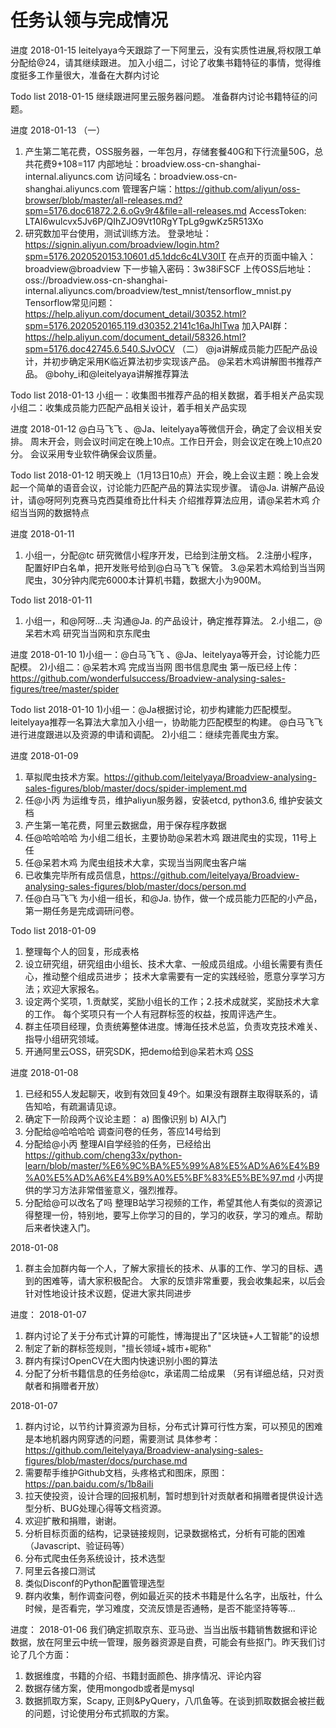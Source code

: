 # 任务认领与完成情况

进度
2018-01-15
leitelyaya今天跟踪了一下阿里云，没有实质性进展,将权限工单分配给@24，请其继续跟进。
加入小组二，讨论了收集书籍特征的事情，觉得维度挺多工作量很大，准备在大群内讨论

Todo list
2018-01-15
继续跟进阿里云服务器问题。
准备群内讨论书籍特征的问题。

进度
2018-01-13
（一）
1) 产生第二笔花费，OSS服务器，一年包月，存储套餐40G和下行流量50G，总共花费9+108=117
内部地址：broadview.oss-cn-shanghai-internal.aliyuncs.com
访问域名：broadview.oss-cn-shanghai.aliyuncs.com
管理客户端：https://github.com/aliyun/oss-browser/blob/master/all-releases.md?spm=5176.doc61872.2.6.oGv9r4&file=all-releases.md
AccessToken: LTAI6wulcvx5Jv6P/QIhZJO9Vt10RgYTpLg9gwKz5R513Xo
2) 研究数加平台使用，测试训练方法。
登录地址：https://signin.aliyun.com/broadview/login.htm?spm=5176.2020520153.10601.d5.1ddc6c4LV30lT
在点开的页面中输入：broadview@broadview
下一步输入密码：3w38iFSCF
上传OSS后地址：oss://broadview.oss-cn-shanghai-internal.aliyuncs.com/broadview/test_mnist/tensorflow_mnist.py
Tensorflow常见问题：
https://help.aliyun.com/document_detail/30352.html?spm=5176.2020520165.119.d30352.2141c16aJhITwa
加入PAI群：https://help.aliyun.com/document_detail/58326.html?spm=5176.doc42745.6.540.SJvOCV
（二）
@ja讲解成员能力匹配产品设计，并初步确定采用K临近算法初步实现该产品。
@呆若木鸡讲解图书推荐产品。
@bohy_i和@leitelyaya讲解推荐算法

Todo list
2018-01-13
小组一：收集图书推荐产品的相关数据，着手相关产品实现
小组二：收集成员能力匹配产品相关设计，着手相关产品实现

进度
2018-01-12
@白马飞飞 、@Ja、leitelyaya等微信开会，确定了会议相关安排。
周末开会，则会议时间定在晚上10点。工作日开会，则会议定在晚上10点20分。
会议采用专业软件确保会议质量。

Todo list
2018-01-12
   明天晚上（1月13日10点）开会，晚上会议主题：晚上会发起一个简单的语音会议，讨论能力匹配产品的算法实现步骤。
 请@Ja. 讲解产品设计，请@呀阿列克赛马克西莫维奇比什科夫 介绍推荐算法应用，请@呆若木鸡 介绍当当网的数据特点


进度
2018-01-11
1. 小组一，分配@tc 研究微信小程序开发，已给到注册文档。
2.注册小程序，配置好IP白名单，把开发账号给到@白马飞飞 保管。
3.@呆若木鸡给到当当网爬虫，30分钟内爬完6000本计算机书籍，数据大小为900M。

Todo list
2018-01-11
1. 小组一，和@阿呀…夫 沟通@Ja. 的产品设计，确定推荐算法。
2.小组二，@呆若木鸡 研究当当网和京东爬虫

进度
2018-01-10
1)小组一：@白马飞飞 、@Ja、leitelyaya等开会，讨论能力匹配模。
2)小组二：@呆若木鸡 完成当当网 图书信息爬虫 第一版已经上传：
          https://github.com/wonderfulsuccess/Broadview-analysing-sales-figures/tree/master/spider

Todo list
2018-01-10
1)小组一：@Ja根据讨论，初步构建能力匹配模型。
          leitelyaya推荐一名算法大拿加入小组一，协助能力匹配模型的构建。
          @白马飞飞进行进度跟进以及资源的申请和调配。
2)小组二：继续完善爬虫方案。

进度
2018-01-09
1) 草拟爬虫技术方案。https://github.com/leitelyaya/Broadview-analysing-sales-figures/blob/master/docs/spider-implement.md
2) 任@小丙 为运维专员，维护aliyun服务器，安装etcd, python3.6, 维护安装文档
3) 产生第一笔花费，阿里云数据盘，用于保存程序数据
4) 任@哈哈哈哈 为小组二组长，主要协助@呆若木鸡 跟进爬虫的实现，11号上任
5) 任@呆若木鸡 为爬虫组技术大拿，实现当当网爬虫客户端
6) 已收集完毕所有成员信息，https://github.com/leitelyaya/Broadview-analysing-sales-figures/blob/master/docs/person.md
7) 任@白马飞飞 为小组一组长，和@Ja. 协作，做一个成员能力匹配的小产品，第一期任务是完成调研问卷。


Todo list
2018-01-09
1) 整理每个人的回复，形成表格
2) 设立研究组，研究组由小组长、技术大拿、一般成员组成。小组长需要有责任心，推动整个组成员进步；
技术大拿需要有一定的实践经验，愿意分享学习方法；欢迎大家报名。
3) 设定两个奖项，1.贡献奖，奖励小组长的工作；2.技术成就奖，奖励技术大拿的工作。
每个奖项只有一个人有冠群标签的权益，按周评选产生。
4) 群主任项目经理，负责统筹整体进度。博海任技术总监，负责攻克技术难关、指导小组研究领域。
5) 开通阿里云OSS，研究SDK，把demo给到@呆若木鸡 [OSS](docs/oss.md)


进度
2018-01-08
1) 已经和55人发起聊天，收到有效回复49个。如果没有跟群主取得联系的，请告知哈，有疏漏请见谅。
2) 确定下一阶段两个议论主题：
a) 图像识别
b) AI入门
3) 分配给@哈哈哈哈 调查问卷的任务，答应14号给到
4) 分配给@小丙 整理AI自学经验的任务，已经给出
https://github.com/cheng33x/python-learn/blob/master/%E6%9C%BA%E5%99%A8%E5%AD%A6%E4%B9%A0%E5%AD%A6%E4%B9%A0%E5%BF%83%E5%BE%97.md
小丙提供的学习方法非常借鉴意义，强烈推荐。
5) 分配给@可以改名了吗 整理B站学习视频的工作，希望其他人有类似的资源记得整理一份，特别地，要写上你学习的目的，学习的收获，学习的难点。帮助后来者快速入门。

2018-01-08
1) 群主会加群内每一个人，了解大家擅长的技术、从事的工作、学习的目标、遇到的困难等，请大家积极配合。
大家的反馈非常重要，我会收集起来，以后会针对性地设计技术议题，促进大家共同进步

进度：
2018-01-07
1) 群内讨论了关于分布式计算的可能性，博海提出了"区块链+人工智能"的设想
2) 制定了新的群标签规则，"擅长领域+城市+昵称"
3) 群内有探讨OpenCV在大图内快速识别小图的算法
4) 分配了分析书籍信息的任务给@tc，承诺周二给成果
（另有详细总结，只对贡献者和捐赠者开放）


2018-01-07
1) 群内讨论，以节约计算资源为目标，分布式计算可行性方案，可以预见的困难是本地机器内网穿透的问题，需要测试
具体参考：https://github.com/leitelyaya/Broadview-analysing-sales-figures/blob/master/docs/purchase.md
2) 需要帮手维护Github文档，头疼格式和图床，原图：https://pan.baidu.com/s/1b8aiIi
3) 拉天使投资，设计合理的回报机制，暂时想到针对贡献者和捐赠者提供设计选型分析、BUG处理心得等文档资源。
4) 欢迎扩散和捐赠，谢谢。
5) 分析目标页面的结构，记录链接规则，记录数据格式，分析有可能的困难（Javascript、验证码等）
6) 分布式爬虫任务系统设计，技术选型
7) 阿里云各接口测试
8) 类似Disconf的Python配置管理选型
9) 群内收集，制作调查问卷，例如最近买的技术书籍是什么名字，出版社，什么时候，是否看完，学习难度，交流反馈是否通畅，是否不能坚持等等...

进度：
2018-01-06
我们确定抓取京东、亚马逊、当当出版书籍销售数据和评论数据，放在阿里云中统一管理，服务器资源是自费，可能会有些抠门。昨天我们讨论了几个方面：
1) 数据维度，书籍的介绍、书籍封面颜色、排序情况、评论内容
2) 数据存储方案，使用mongodb或者是mysql
3) 数据抓取方案，Scapy, 正则&PyQuery，八爪鱼等。在谈到抓取数据会被拦截的问题，讨论使用分布式抓取的方案。